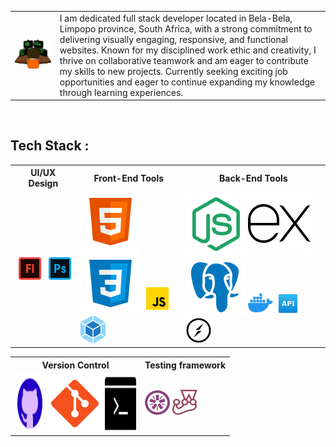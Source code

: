 <table  style="border:none;">
<tr  style="border:none;">
    <td>
  <img src="icons/computers.svg" width="500" alt="gifimage">
    </td>
    <td>
        I am dedicated full stack developer located in Bela-Bela, Limpopo province, South Africa, with a strong
              commitment to delivering visually engaging, responsive, and functional websites. Known for my disciplined
              work ethic and creativity, I thrive on collaborative teamwork and am eager to contribute my skills to new
              projects. Currently seeking exciting job opportunities and eager to continue expanding my knowledge
              through learning experiences.</td>

</tr>
<tr></table>

<br>

<h2>Tech Stack :</h2>

<table>
<th>UI/UX Design</th>
<th>Front-End Tools</th>
<th>Back-End Tools</th>
<tr>
<td><div style="display:flex;">
    <img src="icons/icons8-adobe-flash.gif" alt="flash image">
    <img src="icons/icons8-photoshop.gif" alt="photoshop image">
    <img src="icons/icons8-figma.gif" alt="photoshop image">
</div>
</td>
<td><img src="icons/icons8-html.svg" alt="html image">
    <img src="icons/icons8-css.svg" alt="css image">
    <img src="icons/icons8-javascript.gif" alt="javascript image">
    <img src="icons/webpack.webp" width="40" alt="webpack image">
</td>
<td><img src="icons/icons8-node-js.svg" alt="node js image">
    <img src="icons/icons8-express-js.svg" alt="express image">
    <img src="icons/icons8-postgres.svg" alt="postgres image">
    <img src="icons/icons8-docker.svg" width="40" alt="docker image">
    <img src="icons/icons8-api-48.png" width="40" alt="api image">
    <img src="icons/socket.png" width="40" alt="socket image"></td>
</tr>
</table>

<table>
<th>Version Control</th>
<th>Testing framework</th>
<tr>
<td>
<div style="display:flex;">
    <img src="icons/icons8-github.gif" alt="github image">
    <img src="icons/icons8-git.svg" alt="git image">
    <img src="icons/icons8-bash-50.png" alt="bash image">
</div>
</td>
<td><img src="icons/jasmine.png" width="40" alt="jasmine image">
    <img src="icons/Jest.svg" width="40" alt="jest image">
</td>
</table>
